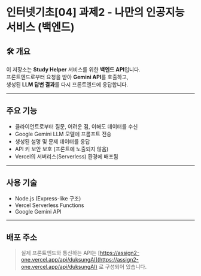 # 인터넷기초[04] 과제2 - 나만의 인공지능 서비스 (백엔드)

## 🛠️ 개요
이 저장소는 **Study Helper** 서비스를 위한 **백엔드 API**입니다.  
프론트엔드로부터 요청을 받아 **Gemini API**를 호출하고,  
생성된 **LLM 답변 결과**를 다시 프론트엔드에 응답합니다.

---

## 주요 기능
- 클라이언트로부터 질문, 어려운 점, 이해도 데이터를 수신
- Google Gemini LLM 모델에 프롬프트 전송
- 생성된 설명 및 문제 데이터를 응답
- API 키 보안 보호 (프론트에 노출되지 않음)
- Vercel의 서버리스(Serverless) 환경에 배포됨

---

## 사용 기술
- Node.js (Express-like 구조)
- Vercel Serverless Functions
- Google Gemini API

---

## 배포 주소
> 실제 프론트엔드와 통신하는 API는 [https://assign2-one.vercel.app/api/duksungAI](https://assign2-one.vercel.app/api/duksungAI) 로 구성되어 있습니다.


